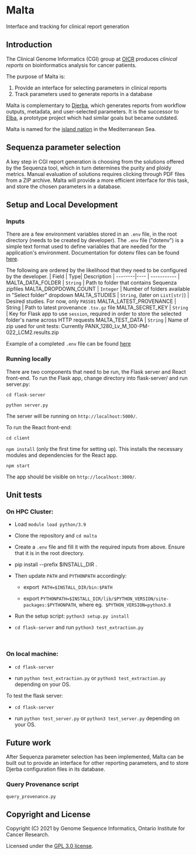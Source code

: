 # Malta

Interface and tracking for clinical report generation

## Introduction

The Clinical Genome Informatics (CGI) group at [OICR](https://oicr.on.ca) produces _clinical reports_ on bioinformatics analysis for cancer patients.

The purpose of Malta is:

1. Provide an interface for selecting parameters in clinical reports
2. Track parameters used to generate reports in a database

Malta is complementary to [Djerba](https://github.com/oicr-gsi/djerba), which generates reports from workflow outputs, metadata, and user-selected parameters. It is the successor to [Elba](https://github.com/oicr-gsi/elba), a prototype project which had similar goals but became outdated.

Malta is named for the [island nation](https://en.wikipedia.org/wiki/Malta) in the Mediterranean Sea.

## Sequenza parameter selection

A key step in CGI report generation is choosing from the solutions offered by the Sequenza tool, which in turn determines the purity and ploidy metrics. Manual evaluation of solutions requires clicking through PDF files from a ZIP archive. Malta will provide a more efficient interface for this task, and store the chosen parameters in a database.

## Setup and Local Development

### Inputs

There are a few environment variables stored in an `.env` file, in the root directory (needs to be created by developer). The `.env` file ("dotenv") is a simple text format used to define variables that are needed for the application's environment. Documentation for dotenv files can be found [here](https://hexdocs.pm/dotenvy/dotenv-file-format.html).

The following are ordered by the likelihood that they need to be configured by the developer.
| Field | Type| Description |
--------|---- | ----------- |
MALTA_DATA_FOLDER | `String` | Path to folder that contains Sequenza zipfiles
MALTA_DROPDOWN_COUNT | `Integer` | Number of folders available in "Select folder" dropdown
MALTA_STUDIES | `String`, (later on `List[str]`) | Desired studies. For now, only `PASS01`
MALTA_LATEST_PROVENANCE | String | Path to latest provenance `.tsv.gz` file
MALTA_SECRET_KEY | `String` | Key for Flask app to use `session`, required in order to store the selected folder's name across HTTP requests
MALTA_TEST_DATA | `String` | Name of zip used for unit tests: Currently PANX_1280_Lv_M_100-PM-022_LCM2.results.zip

Example of a completed `.env` file can be found [here](/example/example.env)

### Running locally

There are two components that need to be run, the Flask server and React front-end. To run the Flask app, change directory into flask-server/ and run server.py:

`cd flask-server`

`python server.py`

The server will be running on `http://localhost:5000/`.

To run the React front-end:

`cd client`

`npm install` (only the first time for setting up). This installs the necessary modules and dependencies for the React app.

`npm start`

The app should be visible on `http://localhost:3000/`.

## Unit tests

### On HPC Cluster:

- Load `module load python/3.9`

- Clone the repository and `cd malta`

- Create a `.env` file and fill it with the required inputs from above. Ensure that it is in the root directory.

- pip install --prefix $INSTALL_DIR .

- Then update `PATH` and `PYTHONPATH` accordingly:

  - export` PATH=$INSTALL_DIR/bin:$PATH`

  - export `PYTHONPATH=$INSTALL_DIR/lib/$PYTHON_VERSION/site-packages:$PYTHONPATH`, where eg.` $PYTHON_VERSION=python3.8`

- Run the setup script: `python3 setup.py install`

- `cd flask-server` and run `python3 test_extraction.py`

<br />

### On local machine:

- `cd flask-server`

- run `python test_extraction.py` or `python3 test_extraction.py` depending on your OS.

To test the flask server:

- `cd flask-server`

- run `python test_server.py` or `python3 test_server.py` depending on your OS.

## Future work

After Sequenza parameter selection has been implemented, Malta can be built out to provide an interface for other reporting parameters, and to store Djerba configuration files in its database.

### Query Provenance script

`query_provenance.py`

## Copyright and License

Copyright (C) 2021 by Genome Sequence Informatics, Ontario Institute for Cancer Research.

Licensed under the [GPL 3.0 license](https://www.gnu.org/licenses/gpl-3.0.en.html).
